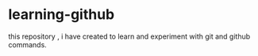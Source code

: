 # learning-github
this repository , i have created to learn and experiment with git and github commands.
